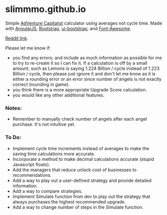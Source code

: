 # slimmmo.github.io

Simple [AdVenture Capitalist](http://store.steampowered.com/app/346900/) calculator using averages not cycle time.
Made with [AngularJS](http://angularjs.org/), [Bootstrap](http://getbootstrap.com/), [ui-bootstrap](https://angular-ui.github.io/bootstrap/), and [Font-Awesome](http://fortawesome.github.io/Font-Awesome/).

[Reddit link](https://www.reddit.com/r/AdventureCapitalist/comments/3ik18l/another_calculator/).

Please let me know if:
- you find any errors; and include as much information as possible for me to try to re-create it so I can fix it. If a calculation is off by a small amount, such as Lemons is saying 1.224 Billion / cycle instead of 1.223 Billion / cycle, then please just ignore it and don't let me know as it is either a rounding error or an error since number of angels is not exactly correct (rounding in game).
- you think there is a more appropriate Upgrade Score calculation.
- you would like any other additional features.

### Notes:
- Remember to manually check number of angels after each angel purchase. It's not intuitive yet.

### To Do:
- Implement cycle time increments instead of averages to make the saving time calculations more accurate.
- Incorporate a method to make decimal calculations accurate (stupid Javascript floats).
- Add the managers that reduce unlock cost of businesses to recommendations.
- Add a way to play out a user-defined strategy and provide detailed information.
- Add a way to compare strategies.
- Implement Simulate function from dev to play out the strategy that always purchases the highest recommended upgrade.
- Add a way to change number of steps in the Simulate function.
